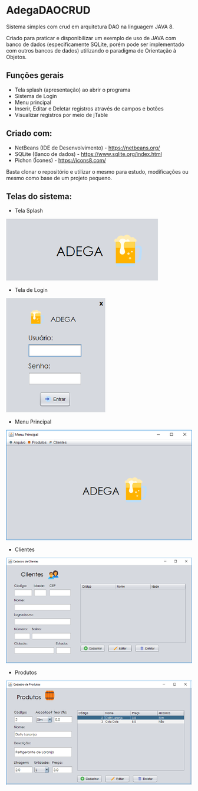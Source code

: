 # AdegaDAOCRUD
Sistema simples com crud em arquitetura DAO na linguagem JAVA 8.

Criado para praticar e disponibilizar um exemplo de uso de JAVA com banco de dados (especificamente SQLite, porém pode ser implementado com outros bancos de dados) utilizando o paradigma de Orientação à Objetos.

## Funções gerais
* Tela splash (apresentação) ao abrir o programa
* Sistema de Login
* Menu principal
* Inserir, Editar e Deletar registros através de campos e botões
* Visualizar registros por meio de jTable


## Criado com:
* NetBeans (IDE de Desenvolvimento) - https://netbeans.org/
* SQLite (Banco de dados) - https://www.sqlite.org/index.html
* Pichon (Ícones) - https://icons8.com/

Basta clonar o repositório e utilizar o mesmo para estudo, modificações ou mesmo como base de um projeto pequeno.


## Telas do sistema:

* Tela Splash

![Tela Splash](/src/ImagensTelas/Splash.png) 

* Tela de Login

![Tela Login](/src/ImagensTelas/Login.png)

* Menu Principal

![Tela Menu](/src/ImagensTelas/Menu.png)

* Clientes

![Tela Cliente](/src/ImagensTelas/Cliente.png)

* Produtos

![Tela Produtos](/src/ImagensTelas/Produtos.png)







